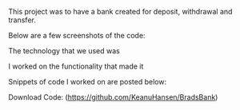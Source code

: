 This project was to have a bank created for deposit, withdrawal and transfer.

Below are a few screenshots of the code:

The technology that we used was

I worked on the functionality that made it

Snippets of code I worked on are posted below:

Download Code: (https://github.com/KeanuHansen/BradsBank)
